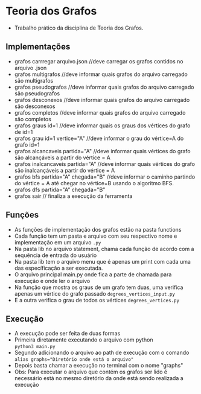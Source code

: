 # Teoria dos Grafos
- Trabalho prático da disciplina de Teoria dos Grafos.

## Implementações
- grafos carrregar arquivo.json //deve carregar os grafos contidos no arquivo .json
- grafos multigrafos //deve informar quais grafos do arquivo carregado são multigrafos
- grafos pseudografos //deve informar quais grafos do arquivo carregado são pseudografos
- grafos desconexos //deve informar quais grafos do arquivo carregado são desconexos
- grafos completos //deve informar quais grafos do arquivo carregado são completos
- grafos graus id=1 //deve informar quais os graus dos vértices do grafo de id=1
- grafos grau id=1 vertice="A"  //deve informar o grau do vértice=A do grafo id=1 
- grafos alcancaveis partida="A"  //deve informar quais vértices do grafo são alcançáveis a partir do vértice = A
- grafos inalcancaveis partida="A" //deve informar quais vértices do grafo são inalcançáveis a partir do vértice = A
- grafos bfs partida="A" chegada="B" //deve informar o caminho partindo do vértice = A até chegar no vértice=B usando o algoritmo BFS.
- grafos dfs partida="A" chegada="B"
- grafos sair // finaliza a execução da ferramenta
  
## Funções
- As funções de implementação dos grafos estão na pasta functions
- Cada função tem um pasta e arquivo com seu respectivo nome e implementação em um arquivo `.py`
- Na pasta lib no arquivo statement, chama cada função de acordo com a sequência de entrada do usuário
- Na pasta lib tem o arquivo menu que é apenas um print com cada uma das específicação a ser executada.
- O arquivo principal main.py onde fica a parte de chamada para execução e onde ler o arquivo
- Na função que mostra os graus de um grafo tem duas, uma verifica apenas um vértice do grafo passado `degrees_vertices_input.py`
- E a outra verifica o grau de todos os vértices `degrees_vertices.py`
## Execução
- A execução pode ser feita de duas formas
- Primeira diretamente executando o arquivo com python   
 `python3 main.py`
- Segundo adicionando o arquivo ao path de execução com o comando `alias graphs="Diretório onde está o arquivo"`
- Depois basta chamar a execução no terminal com o nome "graphs"
- Obs: Para executar o arquivo que contém os grafos ser lido é necessário está no mesmo diretório da onde está sendo realizada a execução
  
